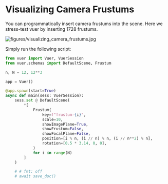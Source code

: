 
# Visualizing Camera Frustums

You can programmatically insert camera frustums into the scene. Here
we stress-test vuer by inserting 1728 frustums.

![figures/visualizing_camera_frustums.jpg](figures/visualizing_camera_frustums.jpg)

Simply run the following script:

```python
from vuer import Vuer, VuerSession
from vuer.schemas import DefaultScene, Frustum

n, N = 12, 12**3

app = Vuer()

@app.spawn(start=True)
async def main(sess: VuerSession):
    sess.set @ DefaultScene(
        *[
            Frustum(
                key=f"frustum-{i}",
                scale=10,
                showImagePlane=True,
                showFrustum=False,
                showFocalPlane=False,
                position=[i % n, (i // n) % n, (i // n**2) % n],
                rotation=[0.5 * 3.14, 0, 0],
            )
            for i in range(N)
        ]
    )

    # # fmt: off
    # await save_doc()
```

